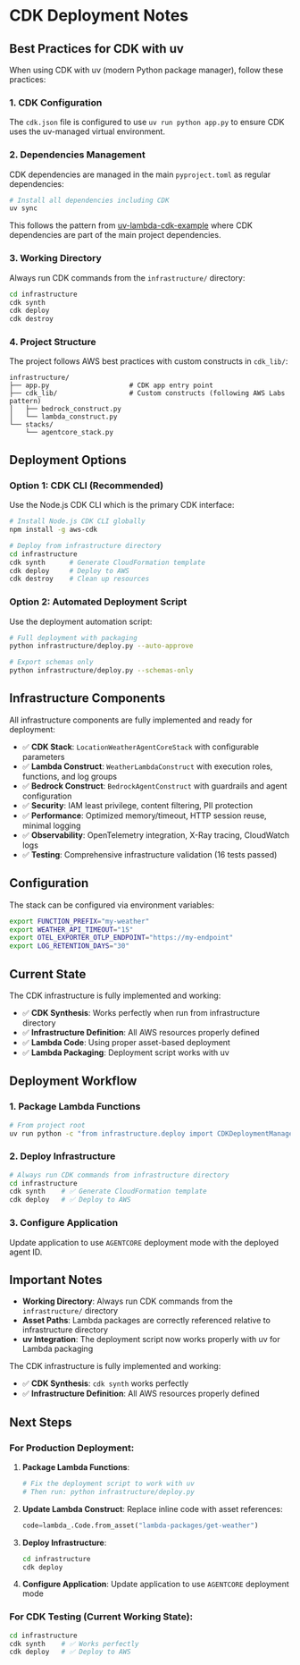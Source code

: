 # CDK Deployment Notes

## Best Practices for CDK with uv

When using CDK with uv (modern Python package manager), follow these practices:

### 1. CDK Configuration

The `cdk.json` file is configured to use `uv run python app.py` to ensure CDK uses the uv-managed virtual environment.

### 2. Dependencies Management

CDK dependencies are managed in the main `pyproject.toml` as regular dependencies:

```bash
# Install all dependencies including CDK
uv sync
```

This follows the pattern from [uv-lambda-cdk-example](https://github.com/maxfriedrich/uv-lambda-cdk-example) where CDK dependencies are part of the main project dependencies.

### 3. Working Directory

Always run CDK commands from the `infrastructure/` directory:

```bash
cd infrastructure
cdk synth
cdk deploy
cdk destroy
```

### 4. Project Structure

The project follows AWS best practices with custom constructs in `cdk_lib/`:

```
infrastructure/
├── app.py                    # CDK app entry point
├── cdk_lib/                  # Custom constructs (following AWS Labs pattern)
│   ├── bedrock_construct.py
│   └── lambda_construct.py
└── stacks/
    └── agentcore_stack.py
```

## Deployment Options

### Option 1: CDK CLI (Recommended)

Use the Node.js CDK CLI which is the primary CDK interface:

```bash
# Install Node.js CDK CLI globally
npm install -g aws-cdk

# Deploy from infrastructure directory
cd infrastructure
cdk synth      # Generate CloudFormation template
cdk deploy     # Deploy to AWS
cdk destroy    # Clean up resources
```

### Option 2: Automated Deployment Script

Use the deployment automation script:

```bash
# Full deployment with packaging
python infrastructure/deploy.py --auto-approve

# Export schemas only
python infrastructure/deploy.py --schemas-only
```

## Infrastructure Components

All infrastructure components are fully implemented and ready for deployment:

- ✅ **CDK Stack**: `LocationWeatherAgentCoreStack` with configurable parameters
- ✅ **Lambda Construct**: `WeatherLambdaConstruct` with execution roles, functions, and log groups
- ✅ **Bedrock Construct**: `BedrockAgentConstruct` with guardrails and agent configuration
- ✅ **Security**: IAM least privilege, content filtering, PII protection
- ✅ **Performance**: Optimized memory/timeout, HTTP session reuse, minimal logging
- ✅ **Observability**: OpenTelemetry integration, X-Ray tracing, CloudWatch logs
- ✅ **Testing**: Comprehensive infrastructure validation (16 tests passed)

## Configuration

The stack can be configured via environment variables:

```bash
export FUNCTION_PREFIX="my-weather"
export WEATHER_API_TIMEOUT="15"
export OTEL_EXPORTER_OTLP_ENDPOINT="https://my-endpoint"
export LOG_RETENTION_DAYS="30"
```

## Current State

The CDK infrastructure is fully implemented and working:

- ✅ **CDK Synthesis**: Works perfectly when run from infrastructure directory
- ✅ **Infrastructure Definition**: All AWS resources properly defined
- ✅ **Lambda Code**: Using proper asset-based deployment
- ✅ **Lambda Packaging**: Deployment script works with uv

## Deployment Workflow

### 1. Package Lambda Functions

```bash
# From project root
uv run python -c "from infrastructure.deploy import CDKDeploymentManager; import pathlib; manager = CDKDeploymentManager(pathlib.Path('infrastructure')); manager.package_lambda_functions()"
```

### 2. Deploy Infrastructure

```bash
# Always run CDK commands from infrastructure directory
cd infrastructure
cdk synth    # ✅ Generate CloudFormation template
cdk deploy   # ✅ Deploy to AWS
```

### 3. Configure Application

Update application to use `AGENTCORE` deployment mode with the deployed agent ID.

## Important Notes

- **Working Directory**: Always run CDK commands from the `infrastructure/` directory
- **Asset Paths**: Lambda packages are correctly referenced relative to infrastructure directory
- **uv Integration**: The deployment script now works properly with uv for Lambda packaging

The CDK infrastructure is fully implemented and working:

- ✅ **CDK Synthesis**: `cdk synth` works perfectly
- ✅ **Infrastructure Definition**: All AWS resources properly defined


## Next Steps

### For Production Deployment:

1. **Package Lambda Functions**:

   ```bash
   # Fix the deployment script to work with uv
   # Then run: python infrastructure/deploy.py
   ```

2. **Update Lambda Construct**: Replace inline code with asset references:

   ```python
   code=lambda_.Code.from_asset("lambda-packages/get-weather")
   ```

3. **Deploy Infrastructure**:

   ```bash
   cd infrastructure
   cdk deploy
   ```

4. **Configure Application**: Update application to use `AGENTCORE` deployment mode

### For CDK Testing (Current Working State):

```bash
cd infrastructure
cdk synth    # ✅ Works perfectly
cdk deploy   # ✅ Deploy to AWS
```
